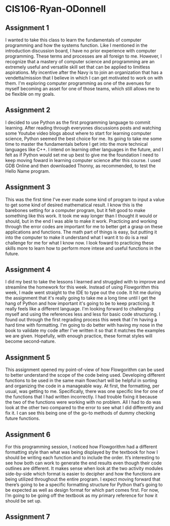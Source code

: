 # CIS106-Ryan-ODonnell

## Assignment 1

I wanted to take this class to learn the fundamentals of computer programming and how the systems function. Like I mentioned in the introduction discussion board, I have no prior experience with computer programming. These terms and processes are all foreign to me. However, I recognize that a mastery of computer science and programming are an extremely useful and versatile skill set that can be applied to limitless aspirations. My incentive after the Navy is to join an organization that has a vendetta/mission that I believe in which I can get motivated to work on with them. I'm exploring computer programming as one of the avenues for myself becoming an asset for one of those teams, which still allows me to be flexible on my goals. 

## Assignment 2

I decided to use Python as the first programming language to commit learning. After reading through everyones discussions posts and watching some Youtube video blogs about where to start for learning computer science, Python seemed the best choice for me. Its going to take me some time to master the fundamentals before I get into the more technical languages like C++. I intend on learning other languages in the future, and I felt as if Python would set me up best to give me the foundation I need to keep moving foward in learning computer science after this course. I used GDB Online and then downloaded Thonny, as recommended, to test the Hello Name program. 

## Assignment 3

This was the first time I've ever made some kind of program to input a value to get some kind of desired mathematical result. I know this is the barebones setting for a computer program, but it felt good to make something like this work. It took me way longer than I thought it would or should, but in the end I was able to make it work. Practicing and working through the error codes are important for me to better get a grasp on these applications and functions. The math part of things is easy, but putting it into the computer to make it understand what I want it to do is a real challenge for me for what I know now. I look foward to practicing these skills more to learn how to perform more intese and useful functions in the future. 

## Assignment 4

I did my best to take the lessons I learned and struggled with to improve and streamline the homework for this week. Instead of using Flowgorithm this week, I made went straight to the IDE to type out the code. It hit me during the assignment that it's really going to take me a long time until I get the hang of Python and how important it's going to be to keep practicing. It really feels like a different language. I'm looking forward to challenging myself and using the references less and less for basic code structuring. I found out through the first regrading process this week that I'm having a hard time with formatting. I'm going to do better with having my nose in the book to validate my code after I've written it so that it matches the examples we are given. Hopefully, with enough practice, these format styles will become second-nature.

## Assignment 5
This assignment opened my point-of-view of how Flowgorithm can be used to better understand the scope of the code being used. Developing different functions to be used in the same main flowchart will be helpful in sorting and organizing the code in a manageable way. At first, the formatting, per usual, was getting to me. Specifically, there was one specific line for one of the functions that I had written incorrectly. I had trouble fixing it because the two of the functions were working with no problem. All I had to do was look at the other two compared to the error to see what I did differently and fix it. I can see this being one of the go-to methods of dummy checking future functions.  

## Assignment 6
For this programming session, I noticed how Flowgorithm had a different formatting style than what was being displayed by the textbook for how I should be writing each function and to include the order. It’s interesting to see how both can work to generate the end results even though their code outlines are different. It makes sense when look at the two activity modules side-by-side which format is easier to decipher and how the functions are being utilized throughout the entire program. I expect moving forward that there’s going to be a specific formatting structure for Python that’s going to be expected as well as design format for which part comes first. For now, I’m going to be going off the textbook as my primary reference for how it should be set up. 

## Assignment 7
